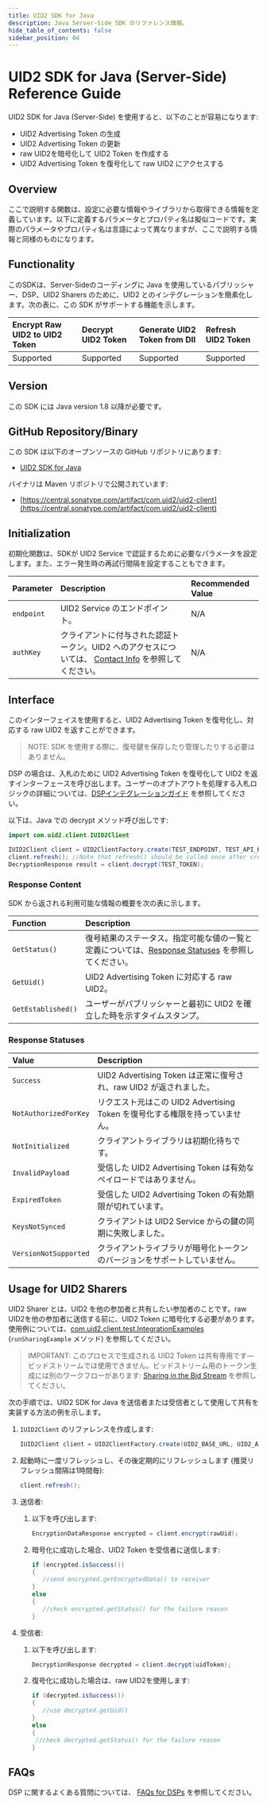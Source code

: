 ```yaml
---
title: UID2 SDK for Java
description: Java Server-Side SDK のリファレンス情報。
hide_table_of_contents: false
sidebar_position: 04
---
```


# UID2 SDK for Java (Server-Side) Reference Guide

UID2 SDK for Java (Server-Side) を使用すると、以下のことが容易になります:

- UID2 Advertising Token の生成
- UID2 Advertising Token の更新
- raw UID2を暗号化して UID2 Token を作成する
- UID2 Advertising Token を復号化して raw UID2 にアクセスする


<!-- This guide includes the following information:

- [Overview](#overview)
- [Functionality](#functionality)
- [Version](#version)
- [GitHub Repository/Binary](#github-repositorybinary)
- [Initialization](#initialization)
- [Interface](#interface)
  - [Response Content](#response-content)
  - [Response Statuses](#response-statuses)
* [FAQs](#faqs)
* [Usage for UID2 Sharers](#usage-for-uid2-sharers) -->

## Overview

ここで説明する関数は、設定に必要な情報やライブラリから取得できる情報を定義しています。以下に定義するパラメータとプロパティ名は擬似コードです。実際のパラメータやプロパティ名は言語によって異なりますが、ここで説明する情報と同様のものになります。

## Functionality

このSDKは、Server-Sideのコーディングに Java を使用しているパブリッシャー、DSP、UID2 Sharers のために、UID2 とのインテグレーションを簡素化します。次の表に、この SDK がサポートする機能を示します。

| Encrypt Raw UID2 to UID2 Token | Decrypt UID2 Token | Generate UID2 Token from DII | Refresh UID2 Token |
| :--- | :--- | :--- | :--- |
| Supported | Supported | Supported | Supported |

## Version

この SDK には Java version 1.8 以降が必要です。

## GitHub Repository/Binary

この SDK は以下のオープンソースの GitHub リポジトリにあります:

- [UID2 SDK for Java](https://github.com/IABTechLab/uid2-client-java/blob/master/README.md)

バイナリは Maven リポジトリで公開されています:

- [https://central.sonatype.com/artifact/com.uid2/uid2-client](https://central.sonatype.com/artifact/com.uid2/uid2-client)

## Initialization

初期化関数は、SDKが UID2 Service で認証するために必要なパラメータを設定します。また、エラー発生時の再試行間隔を設定することもできます。


| Parameter | Description | Recommended Value |
| :--- | :--- | :--- |
| `endpoint` | UID2 Service のエンドポイント。 | N/A |
| `authKey` | クライアントに付与された認証トークン。UID2 へのアクセスについては、 [Contact Info](../getting-started/gs-account-setup.md#contact-info) を参照してください。 | N/A |

## Interface 

このインターフェイスを使用すると、UID2 Advertising Token を復号化し、対応する raw UID2 を返すことができます。

>NOTE: SDK を使用する際に、復号鍵を保存したり管理したりする必要はありません。

DSP の場合は、入札のために UID2 Advertising Token を復号化して UID2 を返すインターフェースを呼び出します。ユーザーのオプトアウトを処理する入札ロジックの詳細については、[DSPインテグレーションガイド](../guides/dsp-guide.md) を参照してください。

以下は、Java での decrypt メソッド呼び出しです:

```java
import com.uid2.client.IUID2Client

IUID2Client client = UID2ClientFactory.create(TEST_ENDPOINT, TEST_API_KEY, TEST_SECRET_KEY);
client.refresh(); //Note that refresh() should be called once after create(), and then once per hour
DecryptionResponse result = client.decrypt(TEST_TOKEN);
```

### Response Content

SDK から返される利用可能な情報の概要を次の表に示します。

| Function | Description |
| :--- | :--- |
| `GetStatus()` | 復号結果のステータス。指定可能な値の一覧と定義については、[Response Statuses](#response-statuses) を参照してください。 |
| `GetUid()` | UID2 Advertising Token に対応する raw UID2。 |
| `GetEstablished()` | ユーザーがパブリッシャーと最初に UID2 を確立した時を示すタイムスタンプ。 |

### Response Statuses

| Value | Description |
| :--- | :--- |
| `Success` | UID2 Advertising Token は正常に復号され、raw UID2 が返されました。 |
| `NotAuthorizedForKey` | リクエスト元はこの UID2 Advertising Token を復号化する権限を持っていません。|
| `NotInitialized` | クライアントライブラリは初期化待ちです。 |
| `InvalidPayload` | 受信した UID2 Advertising Token は有効なペイロードではありません。 |
| `ExpiredToken` | 受信した UID2 Advertising Token の有効期限が切れています。 |
| `KeysNotSynced` | クライアントは UID2 Service からの鍵の同期に失敗しました。|
| `VersionNotSupported` | クライアントライブラリが暗号化トークンのバージョンをサポートしていません。|


## Usage for UID2 Sharers

UID2 Sharer とは、UID2 を他の参加者と共有したい参加者のことです。raw UID2を他の参加者に送信する前に、UID2 Token に暗号化する必要があります。使用例については、[com.uid2.client.test.IntegrationExamples](https://github.com/IABTechLab/uid2-client-java/blob/master/src/test/java/com/uid2/client/test/IntegrationExamples.java) (`runSharingExample` メソッド) を参照してください。

>IMPORTANT: このプロセスで生成される UID2 Token は共有専用です&#8212;ビッドストリームでは使用できません。ビッドストリーム用のトークン生成には別のワークフローがあります: [Sharing in the Bid Stream](../sharing/sharing-bid-stream.md) を参照してください。

次の手順では、UID2 SDK for Java を送信者または受信者として使用して共有を実装する方法の例を示します。

1. ```IUID2Client``` のリファレンスを作成します:

   ```java
   IUID2Client client = UID2ClientFactory.create(UID2_BASE_URL, UID2_API_KEY, UID2_SECRET_KEY);
   ```
2. 起動時に一度リフレッシュし、その後定期的にリフレッシュします (推奨リフレッシュ間隔は1時間毎):

   ```java
   client.refresh();
   ```

3. 送信者: 
   1. 以下を呼び出します:

      ```java
      EncryptionDataResponse encrypted = client.encrypt(rawUid);
      ```
   2. 暗号化に成功した場合、UID2 Token を受信者に送信します:    

      ```java
      if (encrypted.isSuccess()) 
      { 
         //send encrypted.getEncryptedData() to receiver
      } 
      else 
      {
         //check encrypted.getStatus() for the failure reason
      }
      ```
4. 受信者: 
   1. 以下を呼び出します:

      ```java
      DecryptionResponse decrypted = client.decrypt(uidToken);
      ```
   2. 復号化に成功した場合は、raw UID2を使用します:

      ```java    
      if (decrypted.isSuccess()) 
      {
         //use decrypted.getUid() 
      } 
      else 
      {
       //check decrypted.getStatus() for the failure reason 
      }
      ```

## FAQs

DSP に関するよくある質問については、 [FAQs for DSPs](../getting-started/gs-faqs.md#faqs-for-dsps) を参照してください。